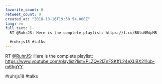 ```yaml
---
favorite_count: 0
retweet_count: 0
created_at: "2018-10-16T19:38:54.000Z"
lang: en
full_text: |-
  RT @RuhrJS: Here is the complete playlist: https://t.co/B8luNMdpMR

  #ruhrjs18 #talks
---
```


RT [@RuhrJS](https://twitter.com/RuhrJS): Here is the complete playlist:
<https://www.youtube.com/playlist?list=PLZQv2lZnFSKffL24eXLBX211ub-m6hgYY>

#ruhrjs18 #talks
